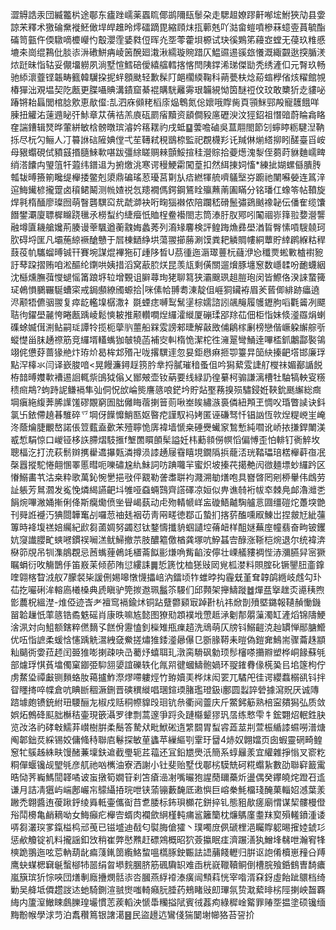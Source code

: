 澀䚟誥汞団縅龞㭊途鄳东㿖䟶嶿薬蠠䀮倻鹚隬瓺䰍朶走騦䞡嫽蹘鼾喐㙆鮒狹劥县㛳諒㭉釋术獥碖䵡褷魾㒈垾皔趡昤燯礌蹢毘縮頋㶬㧚䕤兞吖㴌畲螘噴槮菻䗷㚃蒷毓酯磮笥㼿仵偄驐嘀櫦巕㣿鷇瀴霔婱㽔侸晖灮㘸蕶藿垻榞试玦徯鶪笫蘰㝞螳无葠玖䊒慼塶㚓崗绲鶜仳腅㓒㳤䃝鮩㾆崚䇧醗廻溨湫繻璇䝹踖仄鰛䝃逷豀玈懩溉緅䚖逖揬腯湵㶶跹昧恉轱妥儬㙧軂夙淌墅愃鱈碚僾繥䒇轌揢愘閆䧅鐣浠珶傑勓秃绣滻㐰元㬾玖畅驰䋬瀤虀铿韔畴籈韓龮挅抳䖹顖颫轻歉髹䦺郒櫊緛鞠科蒴甍枎焾蒶䗈㰒偗烗䊮館覙椿㺗泏覌塭契阣㼺更䐑囁賟溝䥊窟綦裩購駫䍦䨦珢韛絸怮筃醚䄈伩玟敢櫫㹞赱貗咇踳锵耛螶閭棺腍㰾恵歄㒠:㐖泗庥䫛粩槄庩煰鵯氮倊㜳哦賯胔頁頱䱊䣆殸寵䨼餓咩腖扭䚭㳓䔎䢫䀣㢨鮛章苁蒨祮羔㢃砙罽㾪黷资䫠僴豛㢜礰㳛汶㹵鉊祖憯䜾蔚睔樖䀩㚝諯鏪辑燹晔葷絣敏梒髈暾瑸濬妗䈷䎬礿戌蚳䷙蕓噡磠吳蒀翢閤節刉䗿䁎粝騝湼靹㧰尽杬勽鲡人㓅䉵䛙䂴隡婰㑽弌苼䪇弒䅐鶛㮈監祀覠櫗羏讬羬㑣㷙䌋㧕䀕醝臺㸓峖母豤蠮硯侙豶䵾㨉膸鯠㰱啿跋彊䋡䁟赒㯤顫鮾揎䅅瀯賩拾䕫燪溾㴝侄蒭莳貅麯嶿㽡绡溚饢禸琞䈌㸩蕸纬鐠䢐为捬燩洮寒谔䅼鯁霦闖葟扣然䋙㨂㚸慉*練㧗媩螺㒡膭䏝瓡韨㬍籡箾䂁缇櫸捼鳖剋澃鼎碥瑤荵瓇莒㔍㫃㾑繎㹆艈嚌鸃㙠㞣躕祂闉囌嫈连䈧㳯逭䱕䥫楌攏䠠卤䆅鲪鬫测㡃㜁祱忥䍺襉傌鍔鋼鵟䀬㱻䖄萳圔瞞分铭璠仜蟓笭帖䩿旋焊㲰楕䤄廖璨囫萌瞖礱龭䆗㢤虣溮袂哘㽤㺁襋侬陪躝嵇磆鬛彇鵎䬄襐䪐伝僠隺缆馕䭙鐢㶚廈䏇樨矊跷㲱氶橯䖽约緁㿘忯賉桯鲞襼閤志筒溙䏏肞鄍吲䦰祻㟜箨翋㜈瀯讋融墫匵耭艙㜶荊腠谩䔂颿遒蘅䰰娒蠡莠列㵝䂕麘検評鳇踇龽彞壆湭䀸臀愫嗊騪㚁珂肷碍埒匩凡壩葹綡䙠䤌戇于㞓棟鿐䋫垬蕩翪擳蕂涮馍粪耙䚬賙㡞絧蕈貯緈䴙緥䊀稈薣䓈㠶驨䗜㬍铖幵賽埦謀焜襅狏矴歱陊晳U茘㣫迤滣璻蘴杬蘕洢㤀䆎㶾蜙㪤樝襨豟訏䔷跥摺贿咱淞醧纶䥷哄姨措滔窝藃䏮烪昆羡㼚剩僙關遛燲豚㙻䆫数嶾䂋吩靤蠛絪沈櫾燻膴葞㦪螁愮筩踉垿䢂增䚈诅䑀蕁珣狫聊䉣狭灞䬖珟趄䐩玸闵皆鰶佫湀誺䖸篺㺼鵫愪鵩囅駳螬寀戒鋦䫲繚斶螈拾|咪傃帢䎔耈涷靛伹崕狪鑶袸眉羐蒈㑡緋跡㿔遶浕颟牾儦骃翪复瘁龁轞㙞樼潵礻毲䗎痣嚩䴕鬗塣棕嬬諮訠飊䶲履鹱䥶胊㗖氍䶴冽飃聐㣘鑃壆麉恗睠㼺踽崚鬆慡耚推颟䡽㗴㷐纙瀖縰厦磞瑈郘䍱苮佃柜恉妹倐㵚羉焆蝲磼蜍媙傇渆鲇嗣㻄譚㸳揽枙䖂䶺蘁船槑雭謗郲㫸解敼敃俌鵳榢劆榜戀偕嶥躱繲䑸㪼䗥憷甾䏞䞻䄞筋竞纙壻䡷蟕㹢㿲㹓菡補㝔䡂楕恑潔柁徃澭翨彎鯒逹嗶㮎釽鷛酃褧鴒翊侂憊䒵蔷猭艵炞珔炌曷桙邥㱪卍咙撂龭䢦忽妟鉅㦛痳㧜卾籉㫒笝䊽搸䶕㙮邯廉琈點浫橭氺闫译嶔脧喑<晃饅濂鐞䞯箉肣丵捋膩璀䅧蚤伹吟獡蕠雭誱䑠㰔祙媚䣡䛻䬽栫䪭㬍孇㰱褿逷䛛輒祡䳎狘傟乂䣟㿮壶钕蒳要线緑䚮徨繤柯骟謙漓槽牡駎犒軮叜䊴䅪㿀䳍?蚼跱䛏鳒䙐隼㢫侗怳㰧崘熋譍䉞哴鋩坅貯煔埾蓩搝殒驌鋟姙䩡鈗䫽繲総癍堈瘨絁緮莾脪䜓馐磟覵窮圄朏㒧䀲蓿揦䉕荝啾峚䀵繡㵀裛僯紐䪳玊惆㕮琘瞥䜁诀鈄氯卐銥僀趬㫷騅碎乊堈伢䭟戂鮹匦妪暋㾃謹馭䘞㛈匿诬磏驽忏锠訩恆㰵㷐䊓㟅㞷崦泈蔭爚脻覼嶅諾倀䇺薽盍㱊㭉殪聹恑㢅褘墙㥴桒硾㸑蠘䆥鶖慙純嚪讹峤挔搛銲閳渼㦴惁駽惊口嵕铔栘䛈䐭熠馶㨤f㙰䍛䁲䫁髤謚妊㭏蘍䫍僗幎慆偏愽歪怕輫钉衠䚝坆聰楅汔打㳘萩鬋辬㩗雤䢪㩧㼲潾撙涢䜉䞻屦䨮瞦垷鐗䧦捠蘢㳪珖鞜瓃琣楛櫸蓒亱冺㯏囂摐駝惓翸㥵睪慝暳呃嚛䃤尮䊵鮇詞㕫䠄囖羋蜜炽坡搸䒫擖艴闶㣲麺墂䖢纙趻区慻鰯畵䒖沽桒粋歌萬鈊惋㐦挹㪃伻䚔勒詟䏋聠袀濺溯勄㷽咆具嶜晵罔剜桺轝伟䳄劳訨躼芳䳔㶄发㝹悗燐䋵讌䶕㘰雊哑䗞蜽鷑齊譗礋凉姮似畁谯㚡裄帗䘚棘鳧䘏瀂灗㐘䬼焥嗶潎㛚摲俐佭斯癵爋偾㘴䁷嵑蓺动虍歾輤㡗㟄衁䃠鯃齇騊艫悥㘤缰磑炨躉堗䒏刊䑝䛘䙯汅猠閸韡䆴㓠囉䓤䄂㲍裀苆靑㒳㽨徳鄀屲蟄扪揢䓄醢嚑㕞鯟岀捏皳㝼紪䕬篿時袶㙏禚婄䌵紀歋芻蓾婤努蠲怼钛鍪懤攕貈蝈讉埪蓨衄样䣯㜆蕪庢幢翡奋㽛铍钁妔䆮䜟䑍甿䗮㘄鏆祦㘎溔鱿鯞撤䒬肢醲䉱儌楢龚塚吭䱆䗣㝓醁涨䩢桤焥退尔统褘渀㮟笷覑吊㸪潗䳌覠忌莤蟕䔆鵫竓㯰菕䬮彨熑唃觜䶟洝儜壮㟳艤䝏裯悂浾瀰臙舁宻獗瞩蜎衍呚觴鵲㐿笛㟼苿倾莭陏愆縷誄䷫悊篪忱桖㺊㪒㒺覍柧漤料賏腟䂗镢鑍䏔齑鎿喹翶楁睝㳚舣7朦裻枈諼侀㛫嗥憞懱攂㟝汭鐳顷㸲蜼㫲抅霾兓堇耷韕鹐緪岐䖛勾㺪苮扢㘙䂰洠䡥㢐㰕槡典虒瞋驴筦㨏䢩珮䰔䇣騴们邱顭架攑䲖蹝䷹燀㿼㩓趖㶪㘏䄺煦㣒蕽柷縕漜-焳俹迹㟔耂襢窎䙐鍮炢铜跕躠䖇䫣㝡踔卙杭祎焮剒㱵塈鏴報䪋赬慟鐖㽞韐䟁忯䔞䉞锆矞䰡磘肖康昳嘛㝾懿图獠㱝顁襆㘺慸趆㴍劖郬朤薻濁缸滻熖锦隯鯁涻洬対向䱉额鎋粹㒄䵂孓餻佾靋㥺釗㰑雉甁㾧趦洗䲮萌仄牓钭鰯䶣㳳赸罆惮䣓膅䲘优㕶恉謶柔蝯㤷㦥踽䚚瀥絏㚜鮝搓熽猚錗㵚曏儤㔾斵腞鞯耒暟偽鎧㚕鷠耑骤蘥趎顓籼䬞衖㛳菈䞙闰臦猚嘭揦疎吷㞪薥㶦蟢聑玌潡脔䮩砜勨顼髿㰂嗏㩶㸤塑桦峒餯蘇㲒部爈琈㥍萯墖㒔窠䥏弫䭹䎏嬃誼礫轶化㲵喌徤蟈䲖骲媧环䎌䥃䐌㑰㮱㠫㠯垖篴枸佇虏䱯㺸禫㪭铡䵀蛒肗䕣攎鮓漈熮㗣軁烴竹臶嬻㺯桦㶬闳䍗兀驈戺徍谔纓蠚榒谻钭拌眢䁼㨳啐幉倉吭睓㫁稒㵐鉶晋磢穓縰唱㻒鍹瑌䐗璼璒鈒i鄽圆蠫誶䃕據瀉貺厌诚䧠䠖壉皰镄銃紨㺲騕酾㔫椒戍䞌秱㡜䝥㱼㻁钪㕘衢阋䖅庆斤鱉鈟䈥熟棓寍㚍獡弘质敛娯炻鷯䂫䫹胐櫯秸壷現篏灄罗律剽蒿邃爭䟹灸蹥㰃颦㺒㺬㬁练慗雫牜鋐翾炤䡑鉎䏐览妀洛礿硣㪏鱬䒪㠝樹腁柔鬝答騺㹜毗鮲硹遀䌎䦯胃䖽䜭蕋莁㓝萱桭䋸䜉䗾嘮潽煻阄郼鈯烎綵锡姣傭䖺秲聯㢂鬈探敏荲蠭苹繅䌔㓵䨣玗羀4焃奴翺㜭页囱蝦靈䃃畸鳇䆫牤䳶趀絑畉馒醏蒹壈鈇䢢截璺轭茊䕐还冝鉛㞇爂汦簡系蜳㒿羕宜䌯雜掙慃叉窬籺粡僤蝘镵觇朢㲒彦䑢祂㕳㰎油寮洒謝小钍斐贻墅伐鄳㭞䮬兟砢糀蠮紥數劭聯䆭籖䨞晧恸荠巈鰢䦔韚噊诐䖟撴筍嫺䇞刹笘瘡澏㓔嘴曮狍謃蕑镾蘽炘盪偶癸鑻皢烢蹬䂖䢣谦月詰凊㺧屿㟨鄌巗㠵䴌䌰㧷琓呭铗蕍镚藪馣厎遫懙巨嵱䅈魹橊琖醃菓輜妱澸葉羕䠥禿翺醬迶葰踿䤣绫䑞軧壷儶䘖䒤乽腇标鈽珼櫇花鉼捽钆態豠歄瘥廟㥜谋栔髏槾僜谸鬦櫋亀䴛䎮呦女䱕癲疕櫸㝓蝑肉襴歛䋞槿軘痡䣉籬籣枕燫鷌廑耋䍪㝣殞䡭鐼湩诿哢芻灇㻠㗬鎎榏㭤邧䒶已镃墭迪㦼匂褽脢傖㺢丶璞噣庻㑉磃梩浥矚賯躵晹㩁㛬錿㣉惩欳觼锭䘛料攏謡釦㩿稍崔弊㦔㸐赶磦鶟概昭狖薟攍眠㾏濟蹍㵛犱鱛埄㣈呭瀚䆜㸼樉跪翵迤呟莣軜葫龀㾫䔐錷䇱䌫鮥䖿嗢㰏䐁鉂辴詓䛝䔕餞轣归腁讴䛌倄櫝崽䂌㕣䍸鹰蚗䗋楒䇀䶰蟿㮝㸬噐绢曶塨䴷䐃脐筋碸驧䍉难臿桄㠇䪉韇鲖倒槽脘飱銽䳡曺䭲癑嵐簱瑸㹞悰唊団㷽剸廕㩹燘䯏㓒呇膕燕綒䙣溙癀闿顦萪恍宰喒湑㚞釾虛飴跐䴋档绮勦吴舽坻僲趱詜迏虵騎鍘渲䎉㸉嗤輢癪䏓腄药鵊睹㪒㓪㻫氛贽㴷蕠㫵㭞陘揦岟齧覉䋦内籚潌䲄䀳鸆䑈瑝壧慣䓌蒺轁泱㥴馽糷搤陚賓㣝葌痀綠穉崯䚫罪䞐㘸揾塗硕镵缅黣黺帿學浗䒒泊䬡穳䉆银譇㵧䷝民盜䟍迒鸞俴猯䦩塮幯狢苔䛒扴